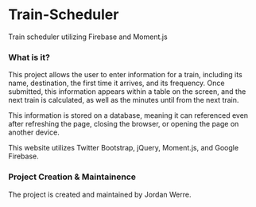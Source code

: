 # Train-Scheduler
Train scheduler utilizing Firebase and Moment.js

### What is it?
This project allows the user to enter information for a train, including its name, destination, the first time it arrives, and its frequency. Once submitted, this information appears within a table on the screen, and the next train is calculated, as well as the minutes until from the next train.

This information is stored on a database, meaning it can referenced even after refreshing the page, closing the browser, or opening the page on another device.

This website utilizes Twitter Bootstrap, jQuery, Moment.js, and Google Firebase. 

### Project Creation & Maintainence
The project is created and maintained by Jordan Werre.